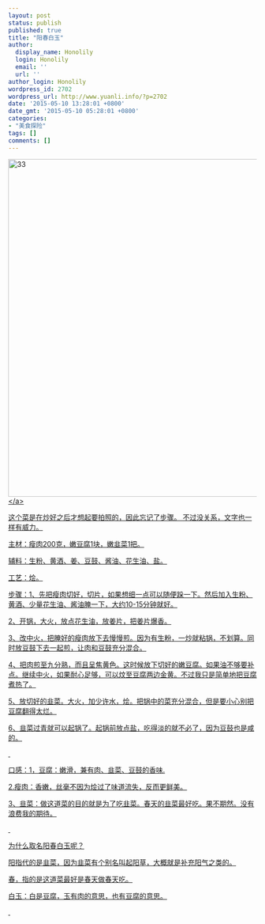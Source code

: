 ```yaml
---
layout: post
status: publish
published: true
title: "阳春白玉"
author:
  display_name: Honolily
  login: Honolily
  email: ''
  url: ''
author_login: Honolily
wordpress_id: 2702
wordpress_url: http://www.yuanli.info/?p=2702
date: '2015-05-10 13:28:01 +0800'
date_gmt: '2015-05-10 05:28:01 +0800'
categories:
- "美食探险"
tags: []
comments: []
---
```

<p><a href="http:&#47;&#47;www.yuanli.info&#47;archives&#47;2693.html&#47;attachment&#47;33" rel="attachment wp-att-2696"><img class="aligncenter size-full wp-image-2696" src="http:&#47;&#47;www.yuanli.info&#47;wp-content&#47;uploads&#47;2015&#47;05&#47;33.jpg" alt="33" width="742" height="683" &#47;><&#47;a></p>
<p>这个菜是在炒好之后才想起要拍照的，因此忘记了步骤。 不过没关系，文字也一样有威力。</p>
<p>主材：瘦肉200克，嫩豆腐1块，嫩韭菜1把。</p>
<p>辅料：生粉、黄酒、姜、豆鼓、酱油、花生油、盐。</p>
<p>工艺：烩。</p>
<p>步骤：1、先把瘦肉切好，切片，如果想细一点可以随便跺一下。然后加入生粉、黄酒、少量花生油、酱油腌一下，大约10-15分钟就好。</p>
<p>2、开锅，大火，放点花生油，放姜片，把姜片爆香。</p>
<p>3、改中火，把腌好的瘦肉放下去慢慢煎。因为有生粉，一炒就粘锅，不划算。同时放豆鼓下去一起煎，让肉和豆鼓充分混合。</p>
<p>4、把肉煎至九分熟，而且呈焦黄色。这时候放下切好的嫩豆腐。如果油不够要补点。继续中火，如果耐心足够，可以炆至豆腐两边金黄。不过我只是简单地把豆腐煮热了。</p>
<p>5、放切好的韭菜。大火，加少许水，烩。把锅中的菜充分混合，但是要小心别把豆腐翻得太烂。</p>
<p>6、韭菜过青就可以起锅了。起锅前放点盐，吃得淡的就不必了，因为豆鼓也是咸的。</p>
<p>&nbsp;</p>
<p>口感：1，豆腐：嫩滑，兼有肉、韭菜、豆鼓的香味.</p>
<p>2.瘦肉：香嫩，丝毫不因为烩过了味道流失，反而更鲜美。</p>
<p>3、韭菜：做这道菜的目的就是为了吃韭菜。春天的韭菜最好吃。果不期然。没有浪费我的期待。</p>
<p>&nbsp;</p>
<p>为什么取名阳春白玉呢？</p>
<p>阳指代的是韭菜，因为韭菜有个别名叫起阳草，大概就是补充阳气之类的。</p>
<p>春，指的是这道菜最好是春天做春天吃。</p>
<p>白玉：白是豆腐，玉有肉的意思，也有豆腐的意思。</p>
<p>&nbsp;</p>
